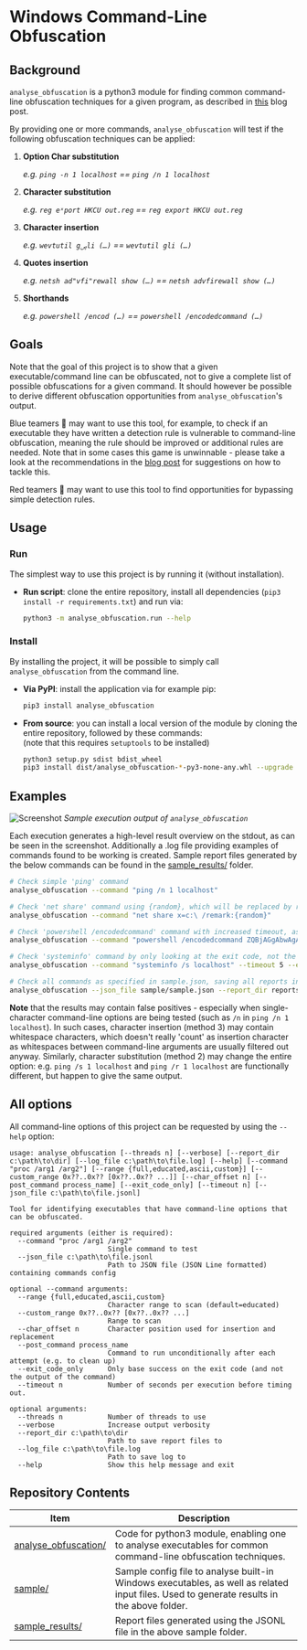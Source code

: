 # Windows Command-Line Obfuscation

## Background
`analyse_obfuscation` is a python3 module for finding common command-line obfuscation techniques for a given program, as described in [this](https://wietze.github.io/blog/windows-command-line-obfuscation) blog post.

By providing one or more commands, `analyse_obfuscation` will test if the following obfuscation techniques can be applied:

1) **Option Char substitution**

   _e.g. `ping -n 1 localhost` == `ping /n 1 localhost`_

2) **Character substitution**

   _e.g. `reg eˣport HKCU out.reg` == `reg export HKCU out.reg`_

3) **Character insertion**

   _e.g. `wevtutil gࢯli (…)` == `wevtutil gli (…)`_

4) **Quotes insertion**

   _e.g. `netsh ad"vfi"rewall show (…)` == `netsh advfirewall show (…)`_

5) **Shorthands**

   _e.g. `powershell /encod (…)` == `powershell /encodedcommand (…)`_

## Goals
Note that the goal of this project is to show that a given executable/command line can be obfuscated, not to give a complete list of possible obfuscations for a given command. It should however be possible to derive different obfuscation opportunities from `analyse_obfuscation`'s output.

Blue teamers 🔵 may want to use this tool, for example, to check if an executable they have written a detection rule is vulnerable to command-line obfuscation, meaning the rule should be improved or additional rules are needed. Note that in some cases this game is unwinnable - please take a look at the recommendations in the [blog post](https://wietze.github.io/blog/windows-command-line-obfuscation) for suggestions on how to tackle this.

Red teamers 🔴 may want to use this tool to find opportunities for bypassing simple detection rules.

## Usage

### Run
The simplest way to use this project is by running it (without installation).

* **Run script**: clone the entire repository, install all dependencies (`pip3 install -r requirements.txt`) and run via:
  ```bash
  python3 -m analyse_obfuscation.run --help
  ```

### Install
By installing the project, it will be possible to simply call `analyse_obfuscation` from the command line.
* **Via PyPI**: install the application via for example pip:
  ```bash
  pip3 install analyse_obfuscation
  ```
* **From source**: you can install a local version of the module by cloning the entire repository, followed by these commands:  
  (note that this requires `setuptools` to be installed)
  ```bash
  python3 setup.py sdist bdist_wheel
  pip3 install dist/analyse_obfuscation-*-py3-none-any.whl --upgrade
  ```

## Examples

![Screenshot](docs/screenshot.png)
_Sample execution output of `analyse_obfuscation`_

Each execution generates a high-level result overview on the stdout, as can be seen in the screenshot. Additionally a .log file providing examples of commands found to be working is created. Sample report files generated by the below commands can be found in the [sample_results/](sample_results/) folder.

```bash
# Check simple 'ping' command
analyse_obfuscation --command "ping /n 1 localhost"

# Check 'net share' command using {random}, which will be replaced by random string for each execution
analyse_obfuscation --command "net share x=c:\ /remark:{random}"

# Check 'powershell /encodedcommand' command with increased timeout, as executions tend to take long
analyse_obfuscation --command "powershell /encodedcommand ZQBjAGgAbwAgACIAQAB3AGkAZQB0AHoAZQAiAA==" --timeout 5

# Check 'systeminfo' command by only looking at the exit code, not the output - since every output will be different due to (changing) timestamps
analyse_obfuscation --command "systeminfo /s localhost" --timeout 5 --exit_code_only

# Check all commands as specified in sample.json, saving all reports in 'reports/'
analyse_obfuscation --json_file sample/sample.json --report_dir reports/
```

**Note** that the results may contain false positives - especially when single-character command-line options are being tested (such as `/n` in `ping /n 1 localhost`). In such cases, character insertion (method 3) may contain whitespace characters, which doesn't really 'count' as insertion character as whitespaces between command-line arguments are usually filtered out anyway. Similarly, character substitution (method 2) may change the entire option: e.g. `ping /s 1 localhost` and `ping /r 1 localhost` are functionally different, but happen to give the same output.

## All options
All command-line options of this project can be requested by using the `--help` option:

```
usage: analyse_obfuscation [--threads n] [--verbose] [--report_dir c:\path\to\dir] [--log_file c:\path\to\file.log] [--help] [--command "proc /arg1 /arg2"] [--range {full,educated,ascii,custom}] [--custom_range 0x??..0x?? [0x??..0x?? ...]] [--char_offset n] [--post_command process_name] [--exit_code_only] [--timeout n] [--json_file c:\path\to\file.jsonl]

Tool for identifying executables that have command-line options that can be obfuscated.

required arguments (either is required):
  --command "proc /arg1 /arg2"
                        Single command to test
  --json_file c:\path\to\file.jsonl
                        Path to JSON file (JSON Line formatted) containing commands config

optional --command arguments:
  --range {full,educated,ascii,custom}
                        Character range to scan (default=educated)
  --custom_range 0x??..0x?? [0x??..0x?? ...]
                        Range to scan
  --char_offset n       Character position used for insertion and replacement
  --post_command process_name
                        Command to run unconditionally after each attempt (e.g. to clean up)
  --exit_code_only      Only base success on the exit code (and not the output of the command)
  --timeout n           Number of seconds per execution before timing out.

optional arguments:
  --threads n           Number of threads to use
  --verbose             Increase output verbosity
  --report_dir c:\path\to\dir
                        Path to save report files to
  --log_file c:\path\to\file.log
                        Path to save log to
  --help                Show this help message and exit
```



## Repository Contents

Item|Description
-|-
[analyse_obfuscation/](analyse_obfuscation) | Code for python3 module, enabling one to analyse executables for common command-line obfuscation techniques.
[sample/](sample/) | Sample config file to analyse built-in Windows executables, as well as related input files.  Used to generate results in the above folder.
[sample_results/](sample_results/) | Report files generated using the JSONL file in the above sample folder.
